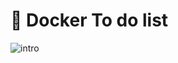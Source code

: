 # :whale: Docker To do list

![intro](https://user-images.githubusercontent.com/95245210/234969616-401fde85-a365-40a1-8f4f-ed28f2a187ee.gif)
